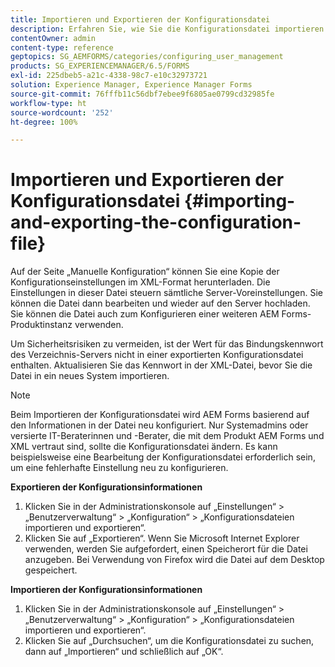 ```yaml
---
title: Importieren und Exportieren der Konfigurationsdatei
description: Erfahren Sie, wie Sie die Konfigurationsdatei importieren und exportieren, damit Sie Server-Voreinstellungen bearbeiten oder eine andere AEM Forms-Produktinstanz konfigurieren können.
contentOwner: admin
content-type: reference
geptopics: SG_AEMFORMS/categories/configuring_user_management
products: SG_EXPERIENCEMANAGER/6.5/FORMS
exl-id: 225dbeb5-a21c-4338-98c7-e10c32973721
solution: Experience Manager, Experience Manager Forms
source-git-commit: 76fffb11c56dbf7ebee9f6805ae0799cd32985fe
workflow-type: ht
source-wordcount: '252'
ht-degree: 100%

---
```


# Importieren und Exportieren der Konfigurationsdatei {#importing-and-exporting-the-configuration-file}

Auf der Seite „Manuelle Konfiguration“ können Sie eine Kopie der Konfigurationseinstellungen im XML-Format herunterladen. Die Einstellungen in dieser Datei steuern sämtliche Server-Voreinstellungen. Sie können die Datei dann bearbeiten und wieder auf den Server hochladen. Sie können die Datei auch zum Konfigurieren einer weiteren AEM Forms-Produktinstanz verwenden.

Um Sicherheitsrisiken zu vermeiden, ist der Wert für das Bindungskennwort des Verzeichnis-Servers nicht in einer exportierten Konfigurationsdatei enthalten. Aktualisieren Sie das Kennwort in der XML-Datei, bevor Sie die Datei in ein neues System importieren.

>[!NOTE]
>
>Beim Importieren der Konfigurationsdatei wird AEM Forms basierend auf den Informationen in der Datei neu konfiguriert. Nur Systemadmins oder versierte IT-Beraterinnen und -Berater, die mit dem Produkt AEM Forms und XML vertraut sind, sollte die Konfigurationsdatei ändern. Es kann beispielsweise eine Bearbeitung der Konfigurationsdatei erforderlich sein, um eine fehlerhafte Einstellung neu zu konfigurieren.

**Exportieren der Konfigurationsinformationen**

1. Klicken Sie in der Administrationskonsole auf „Einstellungen“ > „Benutzerverwaltung“ > „Konfiguration“ > „Konfigurationsdateien importieren und exportieren“.
1. Klicken Sie auf „Exportieren“. Wenn Sie Microsoft Internet Explorer verwenden, werden Sie aufgefordert, einen Speicherort für die Datei anzugeben. Bei Verwendung von Firefox wird die Datei auf dem Desktop gespeichert.

**Importieren der Konfigurationsinformationen**

1. Klicken Sie in der Administrationskonsole auf „Einstellungen“ > „Benutzerverwaltung“ > „Konfiguration“ > „Konfigurationsdateien importieren und exportieren“.
1. Klicken Sie auf „Durchsuchen“, um die Konfigurationsdatei zu suchen, dann auf „Importieren“ und schließlich auf „OK“.
